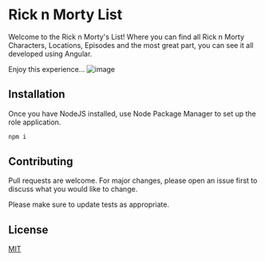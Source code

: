 # Rick n Morty List

Welcome to the Rick n Morty's List! Where you can find all Rick n Morty Characters, Locations, Episodes and the most great part, you can see it all developed using Angular.

Enjoy this experience... 
![image](https://user-images.githubusercontent.com/19765227/157983319-d9593573-1447-4f89-82fd-b1d5aa531712.png)

## Installation

Once you have NodeJS installed, use Node Package Manager to set up the role application.

```bash
npm i
```

## Contributing
Pull requests are welcome. For major changes, please open an issue first to discuss what you would like to change.

Please make sure to update tests as appropriate.

## License
[MIT](https://choosealicense.com/licenses/mit/)

